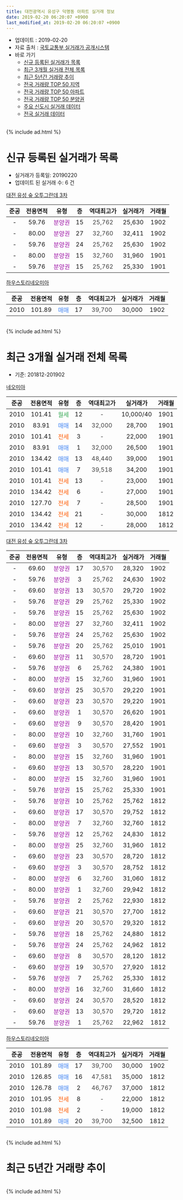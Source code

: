 ```yaml
---
title: 대전광역시 유성구 덕명동 아파트 실거래 정보
date: 2019-02-20 06:20:07 +0900
last_modified_at: 2019-02-20 06:20:07 +0900
---
```


* 업데이트 : 2019-02-20
* 자료 출처 : [국토교통부 실거래가 공개시스템](http://rt.molit.go.kr)
* 바로 가기
    * [신규 등록된 실거래가 목록](#신규-등록된-실거래가-목록)
    * [최근 3개월 실거래 전체 목록](#최근-3개월-실거래-전체-목록)
    * [최근 5년간 거래량 추이](#최근-5년간-거래량-추이)
    * [전국 거래량 TOP 50 지역](https://inasie.github.io/apt-trade-info/최근-3개월-전국에서-가장-거래가-많이-발생한-지역)
    * [전국 거래량 TOP 50 아파트](https://inasie.github.io/apt-trade-info/최근-3개월-전국에서-가장-거래가-많이-발생한-아파트)
    * [전국 거래량 TOP 50 분양권](https://inasie.github.io/apt-trade-info/최근-3개월-전국에서-가장-거래가-많이-발생한-분양권)
    * [주요 신도시 실거래 데이터](https://inasie.github.io/apt-trade-info/주요-신도시)
    * [전국 실거래 데이터](https://inasie.github.io/apt-trade-info/전국)
<br>
{% include ad.html %}
<br>

# 신규 등록된 실거래가 목록
* 실거래가 등록일: 20190220
* 업데이트 된 실거래 수: 6 건


[대전 유성 숲 오투그란데 3차](https://search.naver.com/search.naver?query=%EB%8C%80%EC%A0%84%EA%B4%91%EC%97%AD%EC%8B%9C+%EC%9C%A0%EC%84%B1%EA%B5%AC+%EB%8D%95%EB%AA%85%EB%8F%99+%EB%8C%80%EC%A0%84+%EC%9C%A0%EC%84%B1+%EC%88%B2+%EC%98%A4%ED%88%AC%EA%B7%B8%EB%9E%80%EB%8D%B0+3%EC%B0%A8)

|준공|전용면적|유형|층|역대최고가|실거래가|거래월|
|:---:|:---:|:---:|:---:|:---:|:---:|:---:|
|-|59.76|<span style="color:#9C11A5">분양권</span>|15|<span style="color:#444444">25,762</span>|25,630|1902|
|-|80.00|<span style="color:#9C11A5">분양권</span>|27|<span style="color:#444444">32,760</span>|32,411|1902|
|-|59.76|<span style="color:#9C11A5">분양권</span>|24|<span style="color:#444444">25,762</span>|25,630|1902|
|-|80.00|<span style="color:#9C11A5">분양권</span>|15|<span style="color:#444444">32,760</span>|31,960|1901|
|-|59.76|<span style="color:#9C11A5">분양권</span>|15|<span style="color:#444444">25,762</span>|25,330|1901|

[하우스토리네오미아](https://search.naver.com/search.naver?query=%EB%8C%80%EC%A0%84%EA%B4%91%EC%97%AD%EC%8B%9C+%EC%9C%A0%EC%84%B1%EA%B5%AC+%EB%8D%95%EB%AA%85%EB%8F%99+%ED%95%98%EC%9A%B0%EC%8A%A4%ED%86%A0%EB%A6%AC%EB%84%A4%EC%98%A4%EB%AF%B8%EC%95%84)

|준공|전용면적|유형|층|역대최고가|실거래가|거래월|
|:---:|:---:|:---:|:---:|:---:|:---:|:---:|
|2010|101.89|<span style="color:#4285f3">매매</span>|17|<span style="color:#444444">39,700</span>|30,000|1902|


<br>
{% include ad.html %}
<br>

# 최근 3개월 실거래 전체 목록
* 기준: 201812-201902


[네오미아](https://search.naver.com/search.naver?query=%EB%8C%80%EC%A0%84%EA%B4%91%EC%97%AD%EC%8B%9C+%EC%9C%A0%EC%84%B1%EA%B5%AC+%EB%8D%95%EB%AA%85%EB%8F%99+%EB%84%A4%EC%98%A4%EB%AF%B8%EC%95%84)

|준공|전용면적|유형|층|역대최고가|실거래가|거래월|
|:---:|:---:|:---:|:---:|:---:|:---:|:---:|
|2010|101.41|<span style="color:#34a853">월세</span>|12|<span style="color:#444444">-</span>|10,000/40|1901|
|2010|83.91|<span style="color:#4285f3">매매</span>|14|<span style="color:#444444">32,000</span>|28,700|1901|
|2010|101.41|<span style="color:#ff5a00">전세</span>|3|<span style="color:#444444">-</span>|22,000|1901|
|2010|83.91|<span style="color:#4285f3">매매</span>|1|<span style="color:#444444">32,000</span>|26,500|1901|
|2010|134.42|<span style="color:#4285f3">매매</span>|13|<span style="color:#444444">48,440</span>|39,000|1901|
|2010|101.41|<span style="color:#4285f3">매매</span>|7|<span style="color:#444444">39,518</span>|34,200|1901|
|2010|101.41|<span style="color:#ff5a00">전세</span>|13|<span style="color:#444444">-</span>|23,000|1901|
|2010|134.42|<span style="color:#ff5a00">전세</span>|6|<span style="color:#444444">-</span>|27,000|1901|
|2010|127.70|<span style="color:#ff5a00">전세</span>|7|<span style="color:#444444">-</span>|28,500|1901|
|2010|134.42|<span style="color:#ff5a00">전세</span>|21|<span style="color:#444444">-</span>|30,000|1812|
|2010|134.42|<span style="color:#ff5a00">전세</span>|12|<span style="color:#444444">-</span>|28,000|1812|

[대전 유성 숲 오투그란데 3차](https://search.naver.com/search.naver?query=%EB%8C%80%EC%A0%84%EA%B4%91%EC%97%AD%EC%8B%9C+%EC%9C%A0%EC%84%B1%EA%B5%AC+%EB%8D%95%EB%AA%85%EB%8F%99+%EB%8C%80%EC%A0%84+%EC%9C%A0%EC%84%B1+%EC%88%B2+%EC%98%A4%ED%88%AC%EA%B7%B8%EB%9E%80%EB%8D%B0+3%EC%B0%A8)

|준공|전용면적|유형|층|역대최고가|실거래가|거래월|
|:---:|:---:|:---:|:---:|:---:|:---:|:---:|
|-|69.60|<span style="color:#9C11A5">분양권</span>|17|<span style="color:#444444">30,570</span>|28,320|1902|
|-|59.76|<span style="color:#9C11A5">분양권</span>|3|<span style="color:#444444">25,762</span>|24,630|1902|
|-|69.60|<span style="color:#9C11A5">분양권</span>|13|<span style="color:#444444">30,570</span>|29,720|1902|
|-|59.76|<span style="color:#9C11A5">분양권</span>|29|<span style="color:#444444">25,762</span>|25,330|1902|
|-|59.76|<span style="color:#9C11A5">분양권</span>|15|<span style="color:#444444">25,762</span>|25,630|1902|
|-|80.00|<span style="color:#9C11A5">분양권</span>|27|<span style="color:#444444">32,760</span>|32,411|1902|
|-|59.76|<span style="color:#9C11A5">분양권</span>|24|<span style="color:#444444">25,762</span>|25,630|1902|
|-|59.76|<span style="color:#9C11A5">분양권</span>|20|<span style="color:#444444">25,762</span>|25,010|1901|
|-|69.60|<span style="color:#9C11A5">분양권</span>|11|<span style="color:#444444">30,570</span>|28,720|1901|
|-|59.76|<span style="color:#9C11A5">분양권</span>|6|<span style="color:#444444">25,762</span>|24,380|1901|
|-|80.00|<span style="color:#9C11A5">분양권</span>|15|<span style="color:#444444">32,760</span>|31,960|1901|
|-|69.60|<span style="color:#9C11A5">분양권</span>|25|<span style="color:#444444">30,570</span>|29,220|1901|
|-|69.60|<span style="color:#9C11A5">분양권</span>|23|<span style="color:#444444">30,570</span>|29,220|1901|
|-|69.60|<span style="color:#9C11A5">분양권</span>|1|<span style="color:#444444">30,570</span>|26,620|1901|
|-|69.60|<span style="color:#9C11A5">분양권</span>|9|<span style="color:#444444">30,570</span>|28,420|1901|
|-|80.00|<span style="color:#9C11A5">분양권</span>|10|<span style="color:#444444">32,760</span>|31,760|1901|
|-|69.60|<span style="color:#9C11A5">분양권</span>|3|<span style="color:#444444">30,570</span>|27,552|1901|
|-|80.00|<span style="color:#9C11A5">분양권</span>|15|<span style="color:#444444">32,760</span>|31,960|1901|
|-|69.60|<span style="color:#9C11A5">분양권</span>|13|<span style="color:#444444">30,570</span>|28,220|1901|
|-|80.00|<span style="color:#9C11A5">분양권</span>|15|<span style="color:#444444">32,760</span>|31,960|1901|
|-|59.76|<span style="color:#9C11A5">분양권</span>|15|<span style="color:#444444">25,762</span>|25,330|1901|
|-|59.76|<span style="color:#9C11A5">분양권</span>|10|<span style="color:#444444">25,762</span>|25,762|1812|
|-|69.60|<span style="color:#9C11A5">분양권</span>|17|<span style="color:#444444">30,570</span>|29,752|1812|
|-|80.00|<span style="color:#9C11A5">분양권</span>|7|<span style="color:#444444">32,760</span>|32,760|1812|
|-|59.76|<span style="color:#9C11A5">분양권</span>|12|<span style="color:#444444">25,762</span>|24,830|1812|
|-|80.00|<span style="color:#9C11A5">분양권</span>|25|<span style="color:#444444">32,760</span>|31,960|1812|
|-|69.60|<span style="color:#9C11A5">분양권</span>|23|<span style="color:#444444">30,570</span>|28,720|1812|
|-|69.60|<span style="color:#9C11A5">분양권</span>|3|<span style="color:#444444">30,570</span>|28,752|1812|
|-|80.00|<span style="color:#9C11A5">분양권</span>|6|<span style="color:#444444">32,760</span>|31,060|1812|
|-|80.00|<span style="color:#9C11A5">분양권</span>|1|<span style="color:#444444">32,760</span>|29,942|1812|
|-|59.76|<span style="color:#9C11A5">분양권</span>|2|<span style="color:#444444">25,762</span>|22,930|1812|
|-|69.60|<span style="color:#9C11A5">분양권</span>|21|<span style="color:#444444">30,570</span>|27,700|1812|
|-|69.60|<span style="color:#9C11A5">분양권</span>|20|<span style="color:#444444">30,570</span>|29,320|1812|
|-|59.76|<span style="color:#9C11A5">분양권</span>|18|<span style="color:#444444">25,762</span>|24,880|1812|
|-|59.76|<span style="color:#9C11A5">분양권</span>|24|<span style="color:#444444">25,762</span>|24,962|1812|
|-|69.60|<span style="color:#9C11A5">분양권</span>|8|<span style="color:#444444">30,570</span>|28,120|1812|
|-|69.60|<span style="color:#9C11A5">분양권</span>|19|<span style="color:#444444">30,570</span>|27,920|1812|
|-|59.76|<span style="color:#9C11A5">분양권</span>|7|<span style="color:#444444">25,762</span>|25,330|1812|
|-|80.00|<span style="color:#9C11A5">분양권</span>|16|<span style="color:#444444">32,760</span>|31,660|1812|
|-|69.60|<span style="color:#9C11A5">분양권</span>|24|<span style="color:#444444">30,570</span>|28,520|1812|
|-|69.60|<span style="color:#9C11A5">분양권</span>|13|<span style="color:#444444">30,570</span>|29,720|1812|
|-|59.76|<span style="color:#9C11A5">분양권</span>|1|<span style="color:#444444">25,762</span>|22,962|1812|


<script async src="//pagead2.googlesyndication.com/pagead/js/adsbygoogle.js"></script>
<!-- 기본 -->
<ins class="adsbygoogle"
     style="display:block"
     data-ad-client="ca-pub-2446590836940007"
     data-ad-slot="1659523306"
     data-ad-format="auto"
     data-full-width-responsive="true"></ins>
<script>
(adsbygoogle = window.adsbygoogle || []).push({});
</script>


[하우스토리네오미아](https://search.naver.com/search.naver?query=%EB%8C%80%EC%A0%84%EA%B4%91%EC%97%AD%EC%8B%9C+%EC%9C%A0%EC%84%B1%EA%B5%AC+%EB%8D%95%EB%AA%85%EB%8F%99+%ED%95%98%EC%9A%B0%EC%8A%A4%ED%86%A0%EB%A6%AC%EB%84%A4%EC%98%A4%EB%AF%B8%EC%95%84)

|준공|전용면적|유형|층|역대최고가|실거래가|거래월|
|:---:|:---:|:---:|:---:|:---:|:---:|:---:|
|2010|101.89|<span style="color:#4285f3">매매</span>|17|<span style="color:#444444">39,700</span>|30,000|1902|
|2010|126.85|<span style="color:#4285f3">매매</span>|16|<span style="color:#444444">47,581</span>|35,000|1812|
|2010|126.78|<span style="color:#4285f3">매매</span>|2|<span style="color:#444444">46,767</span>|37,000|1812|
|2010|101.95|<span style="color:#ff5a00">전세</span>|8|<span style="color:#444444">-</span>|22,000|1812|
|2010|101.98|<span style="color:#ff5a00">전세</span>|2|<span style="color:#444444">-</span>|19,000|1812|
|2010|101.89|<span style="color:#4285f3">매매</span>|20|<span style="color:#444444">39,700</span>|32,500|1812|


<br>
{% include ad.html %}
<br>

# 최근 5년간 거래량 추이


<div style="width:100%;">
    <canvas id="deal_progress" height="200"></canvas>
</div>

<script>
new Chart(document.getElementById("deal_progress"), {
    type: 'line',
    data: {
        labels: ['201402','201403','201404','201405','201406','201407','201408','201409','201410','201411','201412','201501','201502','201503','201504','201505','201506','201507','201508','201509','201510','201511','201512','201601','201602','201603','201604','201605','201606','201607','201608','201609','201610','201611','201612','201701','201702','201703','201704','201705','201706','201707','201708','201709','201710','201711','201712','201801','201802','201803','201804','201805','201806','201807','201808','201809','201810','201811','201812','201901','201902'],
        datasets: [{
            label: '매매',
            pointRadius: 1,
            data: [6, 4, 4, 2, 0, 3, 3, 3, 1, 3, 2, 4, 2, 0, 4, 8, 2, 1, 5, 3, 4, 0, 3, 4, 3, 2, 5, 2, 4, 5, 4, 6, 2, 2, 5, 2, 2, 1, 1, 1, 3, 2, 6, 4, 3, 2, 1, 10, 5, 18, 14, 8, 7, 18, 22, 67, 59, 51, 24, 18, 8],
            borderColor: "rgba(255, 201, 14, 1)",
            backgroundColor: "rgba(255, 201, 14, 0.5)",
            fill: false,
            lineTension: 0
        },{
            label: '전월세',
            pointRadius: 1,
            data: [6, 2, 3, 4, 3, 7, 3, 3, 3, 4, 4, 7, 6, 2, 8, 7, 4, 1, 6, 5, 8, 3, 3, 5, 9, 4, 3, 4, 6, 10, 3, 4, 6, 3, 1, 3, 5, 4, 9, 2, 4, 6, 5, 4, 3, 5, 6, 4, 2, 3, 3, 5, 0, 6, 5, 0, 2, 2, 4, 5, 0],
            borderColor: "rgba(0, 141, 185, 1)",
            backgroundColor: "rgba(0, 141, 185, 0.5)",
            fill: false,
            lineTension: 0
        }
        ]
    },
    options: {
        responsive: true,
        title: {
            display: false
        },
        tooltips: {
            mode: 'index',
            intersect: false
        },
        hover: {
            mode: 'nearest',
            intersect: true
        },
        scales: {
            xAxes: [{
                display: true,
                scaleLabel: {
                    display: true,
                    labelString: '년/월'
                }
            }],
            yAxes: [{
                display: true,
                ticks: {
                    suggestedMin: 0,
                },
                scaleLabel: {
                    display: true,
                    labelString: '실거래 수'
                }
            }]
        }
    }
});

</script>


<br>
{% include ad.html %}
<br>

